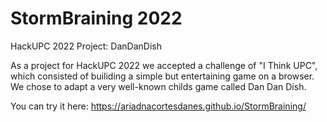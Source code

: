 # StormBraining 2022
HackUPC 2022 Project: DanDanDish

As a project for HackUPC 2022 we accepted a challenge of "I Think UPC", which consisted of builiding a simple but entertaining game on a browser. We chose to adapt a very well-known childs game called Dan Dan Dish. 

You can try it here: https://ariadnacortesdanes.github.io/StormBraining/
